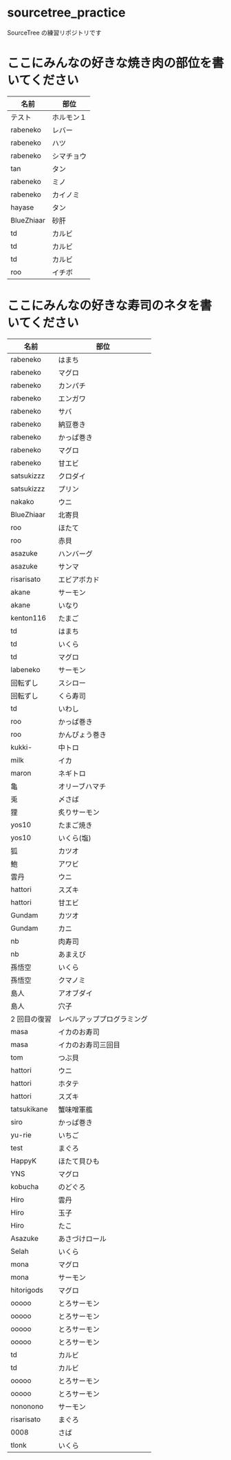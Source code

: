 # sourcetree_practice

SourceTree の練習リポジトリです

# ここにみんなの好きな焼き肉の部位を書いてください

| 名前       | 部位       |
| ---------- | ---------- |
| テスト     | ホルモン１ |
| rabeneko   | レバー     |
| rabeneko   | ハツ       |
| rabeneko   | シマチョウ |
| tan        | タン       |
| rabeneko   | ミノ       |
| rabeneko   | カイノミ   |
| hayase     | タン       |
| BlueZhiaar | 砂肝       |
| td         | カルビ     |
| td         | カルビ     |
| td         | カルビ     |
| roo        | イチボ     |


# ここにみんなの好きな寿司のネタを書いてください

| 名前         | 部位                       |
| ------------ | -------------------------- |
| rabeneko     | はまち                     |
| rabeneko     | マグロ                     |
| rabeneko     | カンパチ                   |
| rabeneko     | エンガワ                   |
| rabeneko     | サバ                       |
| rabeneko     | 納豆巻き                   |
| rabeneko     | かっぱ巻き                 |
| rabeneko     | マグロ                     |
| rabeneko     | 甘エビ                     |
| satsukizzz   | クロダイ                   |
| satsukizzz   | プリン                     |
| nakako       | ウニ                       |
| BlueZhiaar   | 北寄貝                     |
| roo          | ほたて                     |
| roo          | 赤貝                       |
| asazuke      | ハンバーグ                 |
| asazuke      | サンマ                     |
| risarisato   | エビアボカド               |
| akane        | サーモン                   |
| akane        | いなり                     |
| kenton116    | たまご                     |
| td           | はまち                     |
| td           | いくら                     |
| td           | マグロ                     |
| labeneko     | サーモン                   |
| 回転ずし     | スシロー                   |
| 回転ずし     | くら寿司                   |
| td           | いわし                     |
| roo          | かっぱ巻き                 |
| roo          | かんぴょう巻き             |
| kukki-       | 中トロ                     |
| milk         | イカ                       |
| maron        | ネギトロ                   |
| 亀           | オリーブハマチ             |
| 兎           | 〆さば                     |
| 狸           | 炙りサーモン               |
| yos10        | たまご焼き                 |
| yos10        | いくら(塩)                 |
| 狐           | カツオ                     |
| 鮑           | アワビ                     |
| 雲丹         | ウニ                       |
| hattori      | スズキ                     |
| hattori      | 甘エビ                     |
| Gundam       | カツオ                     |
| Gundam       | カニ                       |
| nb           | 肉寿司                     |
| nb           | あまえび                   |
| 孫悟空       | いくら                     |
| 孫悟空       | クマノミ                   |
| 島人         | アオブダイ                 |
| 島人         | 穴子                       |
| 2 回目の復習 | レベルアッププログラミング |
| masa         | イカのお寿司               |
| masa         | イカのお寿司三回目         |
| tom          | つぶ貝                     |
| hattori      | ウニ                       |
| hattori      | ホタテ                     |
| hattori      | スズキ                     |
| tatsukikane  | 蟹味噌軍艦                 |
| siro         | かっぱ巻き                 |
| yu-rie       | いちご                     |
| test         | まぐろ                     |
| HappyK       | ほたて貝ひも               |
| YNS          | マグロ                     |
| kobucha      | のどぐろ                   |
| Hiro         | 雲丹                       |
| Hiro         | 玉子                       |
| Hiro         | たこ                       |
| Asazuke      | あさづけロール              |
| Selah        | いくら                     |
| mona    | マグロ                     |
| mona        | サーモン                     |
| hitorigods | マグロ |
| ooooo | とろサーモン |
| ooooo | とろサーモン |
| ooooo | とろサーモン |
| ooooo | とろサーモン |
| td         | カルビ     |
| td         | カルビ     |
| ooooo | とろサーモン |
| ooooo | とろサーモン |
| nononono | サーモン |
| risarisato | まぐろ |
| 0008 | さば |
| tlonk | いくら |